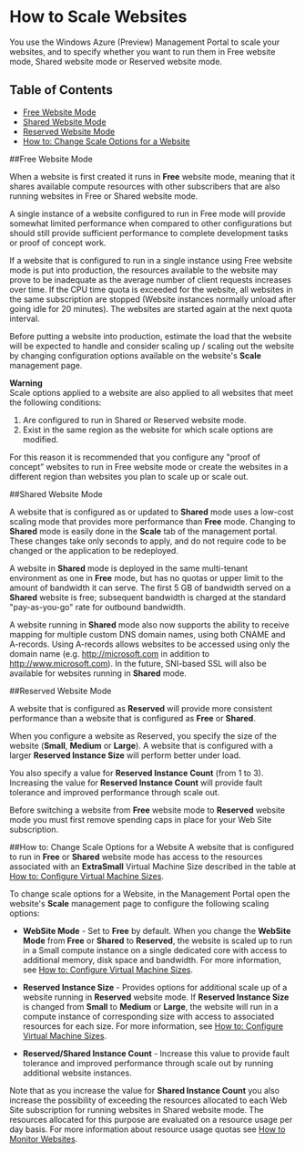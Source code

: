 <properties linkid="manage-scenarios-how-to-scale-websites" urlDisplayName="How to scale" pageTitle="How to scale web sites - Windows Azure service management" metaKeywords="Azure scaling web sites, share web site, reserve web site" metaDescription="Learn how to scale web sites in Windows Azure. Also learn how to use Shared Web Site and Reserved Web Site modes." metaCanonical="" disqusComments="1" umbracoNaviHide="0" />




# How to Scale Websites #

<div chunk="../../Shared/Chunks/disclaimer.md" />

You use the Windows Azure (Preview) Management Portal to scale your websites, and to specify whether you want to run them in Free website mode, Shared website mode or Reserved website mode.  

## Table of Contents ##

- [Free Website Mode](#freemode)
- [Shared Website Mode](#sharedmode)
- [Reserved Website Mode](#reservedmode)
- [How to: Change Scale Options for a Website](#howtochangescale)

##<a name="freemode"></a>Free Website Mode

When a website is first created it runs in **Free** website mode, meaning that it shares available compute resources with other subscribers that are also running websites in Free or Shared website mode.

A single instance of a website configured to run in Free mode will provide somewhat limited performance when compared to other configurations but should still provide sufficient performance to complete development tasks or proof of concept work. 

If a website that is configured to run in a single instance using Free website mode is put into production, the resources available to the website may prove to be inadequate as the average number of client requests increases over time. If the CPU time quota is exceeded for the website, all websites in the same subscription are stopped (Website instances normally unload after going idle for 20 minutes). The websites are started again at the next quota interval. 


Before putting a website into production, estimate the load that the website will be expected to handle and consider scaling up / scaling out the website by changing configuration options available on the website's **Scale** management page.

<strong>Warning</strong><br />Scale options applied to a website are also applied to all websites that meet the following conditions:
<ol>
<li>Are configured to run in Shared or Reserved website mode.</li>
<li>Exist in the same region as the website for which scale options are modified.</li>
</ol>
For this reason it is recommended that you configure any  "proof of concept” websites to run in Free website mode or create the websites in a different region than websites you plan to scale up or scale out.

##<a name="sharedmode"></a>Shared Website Mode

A website that is configured as or updated to **Shared** mode uses a low-cost scaling mode that provides more performance than **Free** mode. Changing to **Shared** mode is easily done in the **Scale** tab of the management portal. These changes take only seconds to apply, and do not require code to be changed or the application to be redeployed.

A website in **Shared** mode is deployed in the same multi-tenant environment as one in **Free** mode, but has no quotas or upper limit to the amount of bandwidth it can serve. The first 5 GB of bandwidth served on a **Shared** website is free; subsequent bandwidth is charged at the standard "pay-as-you-go" rate for outbound bandwidth.

A website running in **Shared** mode also now supports the ability to receive mapping for multiple custom DNS domain names, using both CNAME and A-records. Using A-records allows websites to be accessed using only the domain name (e.g. http://microsoft.com in addition to http://www.microsoft.com). In the future, SNI-based SSL will also be available for websites running in **Shared** mode.
 
##<a name="reservedmode"></a>Reserved Website Mode

A website that is configured as **Reserved** will provide more consistent performance than a website that is configured as **Free** or **Shared**. 

When you configure a website as Reserved, you specify the size of the website (**Small**, **Medium** or **Large**). A website that is configured with a larger **Reserved Instance Size** will perform better under load. 

You also specify a value for **Reserved Instance Count** (from 1 to 3).
Increasing the value for **Reserved Instance Count** will provide fault tolerance and improved performance through scale out.

Before switching a website from **Free** website mode to **Reserved** website mode you must first remove spending caps in place for your Web Site subscription.


##<a name="howtochangescale"></a>How to: Change Scale Options for a Website
A website that is configured to run in **Free** or **Shared** website mode has access to the resources associated with an **ExtraSmall** Virtual Machine Size described in the table at [How to: Configure Virtual Machine Sizes][configvmsizes]. 

To change scale options for a Website, in the Management Portal open the website's **Scale** management page to configure the following scaling options:

- **WebSite Mode** - Set to **Free** by default.  When you change the **WebSite Mode** from **Free** or **Shared** to **Reserved**, the website is scaled up to run in a Small compute instance on a single dedicated core with access to additional memory, disk space and bandwidth. For more information, see [How to: Configure Virtual Machine Sizes][configvmsizes]. 

- **Reserved Instance Size** - Provides options for additional scale up of a website running in **Reserved** website mode. If **Reserved Instance Size** is changed from **Small** to **Medium** or **Large**, the website will run in a compute instance of corresponding size with access to associated resources for each size. For more information, see [How to: Configure Virtual Machine Sizes][configvmsizes].

- **Reserved/Shared Instance Count** - Increase this value to provide fault tolerance and improved performance through scale out by running additional website instances. 

Note that as you increase the value for **Shared Instance Count** you also increase the possibility of exceeding the resources allocated to each Web Site subscription for running websites in Shared website mode. The resources allocated for this purpose are evaluated on a resource usage per day basis. For more information about resource usage quotas see [How to Monitor Websites](/en-us/manage/services/web-sites/how-to-monitor-websites/). 


[vs2010]:http://go.microsoft.com/fwlink/?LinkId=225683
[msexpressionstudio]:http://go.microsoft.com/fwlink/?LinkID=205116
[mswebmatrix]:http://go.microsoft.com/fwlink/?LinkID=226244
[getgit]:http://go.microsoft.com/fwlink/?LinkId=252533
[azuresdk]:http://go.microsoft.com/fwlink/?LinkId=246928
[gitref]:http://go.microsoft.com/fwlink/?LinkId=246651
[howtoconfiganddownloadlogs]:http://go.microsoft.com/fwlink/?LinkId=252031
[sqldbs]:http://go.microsoft.com/fwlink/?LinkId=246930
[fzilla]:http://go.microsoft.com/fwlink/?LinkId=247914
[configvmsizes]:http://go.microsoft.com/fwlink/?LinkID=236449
[webmatrix]:http://go.microsoft.com/fwlink/?LinkId=226244
